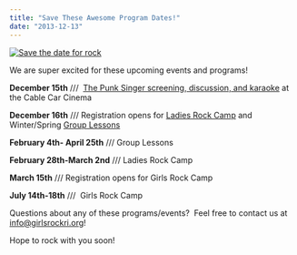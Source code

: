 ```yaml
---
title: "Save These Awesome Program Dates!"
date: "2013-12-13"
---
```


[![Save the date for rock](/uploads/blogpost/Save-the-date-for-rock-168x300.jpg)](http://girlsrockri.org/wp-content/uploads/2013/12/Save-the-date-for-rock.jpg)

We are super excited for these upcoming events and programs!

**December 15th** ///  [The Punk Singer screening, discussion, and karaoke](https://www.facebook.com/events/426951660765220/) at the Cable Car Cinema

**December 16th** /// Registration opens for [Ladies Rock Camp](http://girlsrockri.org/register-ladiesrockcamp/) and Winter/Spring [Group Lessons](http://girlsrockri.org/register-grouplessons/)

**February 4th- April 25th** /// Group Lessons

**February 28th-March 2nd** /// Ladies Rock Camp

**March 15th** /// Registration opens for Girls Rock Camp

**July 14th-18th** ///  Girls Rock Camp

Questions about any of these programs/events?  Feel free to contact us at info@girlsrockri.org!

Hope to rock with you soon!
